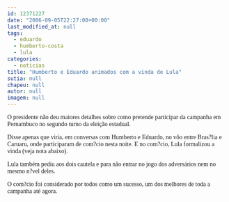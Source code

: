 ```yaml
---
id: 12371227
date: "2006-09-05T22:27:00+00:00"
last_modified_at: null
tags:
  - eduardo
  - humberto-costa
  - lula
categories:
  - noticias
title: "Humberto e Eduardo animados com a vinda de Lula"
sutia: null
chapeu: null
autor: null
imagem: null
---
```

<p><P><FONT face=Verdana>O presidente não deu maiores detalhes sobre como pretende participar da campanha em Pernambuco no segundo turno da eleição estadual.</FONT></P></p>
<p><P><FONT face=Verdana>Disse apenas que viria, em conversas com Humberto e Eduardo, no vôo entre Bras?lia e Caruaru, onde participaram de com?cio nesta noite. E no com?cio, Lula formalizou a vinda (veja nota abaixo).</FONT></P></p>
<p><P><FONT face=Verdana>Lula também pediu aos dois cautela&nbsp;e para não entrar no jogo dos adversários nem no mesmo n?vel deles.</FONT></P></p>
<p><P><FONT face=Verdana>O com?cio foi considerado por todos como um sucesso, um dos melhores de toda a campanha até agora.</FONT></P> </p>
